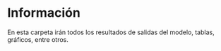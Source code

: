 # Información
En esta carpeta irán todos los resultados de salidas del modelo, tablas, gráficos, entre otros.
